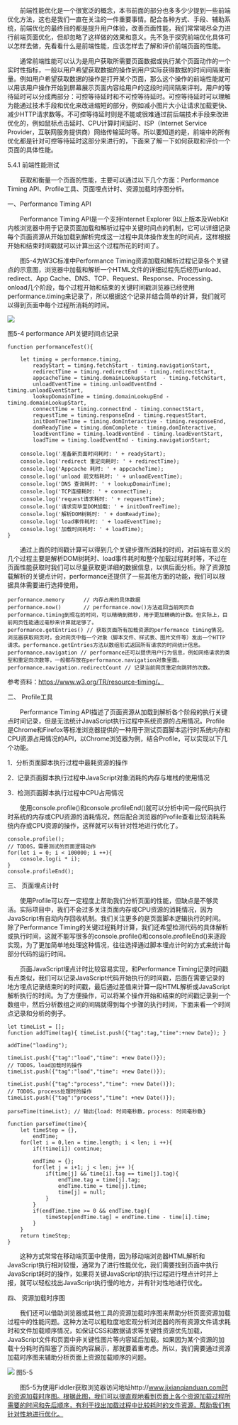 &emsp;&emsp;前端性能优化是一个很宽泛的概念，本书前面的部分也多多少少提到一些前端优化方法，这也是我们一直在关注的一件重要事情。配合各种方式、手段、辅助系统，前端优化的最终目的都是提升用户体验，改善页面性能，我们常常竭尽全力进行前端页面优化，但却忽略了这样做的效果和意义。先不急于探究前端优化具体可以怎样去做，先看看什么是前端性能，应该怎样去了解和评价前端页面的性能。

&emsp;&emsp;通常前端性能可以认为是用户获取所需要页面数据或执行某个页面动作的一个实时性指标，一般以用户希望获取数据的操作到用户实际获得数据的时间间隔来衡量。例如用户希望获取数据的操作是打开某个页面，那么这个操作的前端性能就可以用该用户操作开始到屏幕展示页面内容给用户的这段时间间隔来评判。用户的等待延时可以分成两部分：可控等待延时和不可控等待延时。可控等待延时可以理解为能通过技术手段和优化来改进缩短的部分，例如减小图片大小让请求加载更快、减少HTTP请求数等。不可控等待延时则是不能或很难通过前后端技术手段来改进优化的，例如鼠标点击延时、CPU计算时间延时、ISP（Internet Service Provider，互联网服务提供商）网络传输延时等。所以要知道的是，前端中的所有优化都是针对可控等待延时这部分来进行的，下面来了解一下如何获取和评价一个页面的具体性能。

5.4.1  前端性能测试

&emsp;&emsp;获取和衡量一个页面的性能，主要可以通过以下几个方面：Performance Timing API、Profile工具、页面埋点计时、资源加载时序图分析。

一、Performance Timing API

&emsp;&emsp;Performance Timing API是一个支持Internet Explorer 9以上版本及WebKit内核浏览器中用于记录页面加载和解析过程中关键时间点的机制，它可以详细记录每个页面资源从开始加载到解析完成这一过程中具体操作发生的时间点，这样根据开始和结束时间戳就可以计算出这个过程所花的时间了。

&emsp;&emsp;图5-4为W3C标准中Performance Timing资源加载和解析过程记录各个关键点的示意图，浏览器中加载和解析一个HTML文件的详细过程先后经历unload、redirect、App Cache、DNS、TCP、Request、Response、Processing、onload几个阶段，每个过程开始和结束的关键时间戳浏览器已经使用performance.timing来记录了，所以根据这个记录并结合简单的计算，我们就可以得到页面中每个过程所消耗的时间。


![](http://7tszky.com1.z0.glb.clouddn.com/FvhDUAqsalBW_npmruPnJCvjqKZk)

图5-4  performance API关键时间点记录

```
function performanceTest(){

    let timing = performance.timing,
        readyStart = timing.fetchStart - timing.navigationStart,
        redirectTime = timing.redirectEnd  - timing.redirectStart,
        appcacheTime = timing.domainLookupStart  - timing.fetchStart,
        unloadEventTime = timing.unloadEventEnd - timing.unloadEventStart,
        lookupDomainTime = timing.domainLookupEnd - timing.domainLookupStart,
        connectTime = timing.connectEnd - timing.connectStart,
        requestTime = timing.responseEnd - timing.requestStart,
        initDomTreeTime = timing.domInteractive - timing.responseEnd,
        domReadyTime = timing.domComplete - timing.domInteractive,
        loadEventTime = timing.loadEventEnd - timing.loadEventStart,
        loadTime = timing.loadEventEnd - timing.navigationStart;

    console.log('准备新页面时间耗时: ' + readyStart);
    console.log('redirect 重定向耗时: ' + redirectTime);
    console.log('Appcache 耗时: ' + appcacheTime);
    console.log('unload 前文档耗时: ' + unloadEventTime);
    console.log('DNS 查询耗时: ' + lookupDomainTime);
    console.log('TCP连接耗时: ' + connectTime);
    console.log('request请求耗时: ' + requestTime);
    console.log('请求完毕至DOM加载: ' + initDomTreeTime);
    console.log('解析DOM树耗时: ' + domReadyTime);
    console.log('load事件耗时: ' + loadEventTime);
    console.log('加载时间耗时: ' + loadTime);
}
```

&emsp;&emsp;通过上面的时间戳计算可以得到几个关键步骤所消耗的时间，对前端有意义的几个过程主要是解析DOM树耗时、load事件耗时和整个加载过程耗时等，不过在页面性能获取时我们可以尽量获取更详细的数据信息，以供后面分析。除了资源加载解析的关键点计时，performance还提供了一些其他方面的功能，我们可以根据具体需要进行选择使用。

```
performance.memory      // 内存占用的具体数据
performance.now()       // performance.now()方法返回当前网页自performance.timing到现在的时间，可以精确到微秒，用于更加精确的计数。但实际上，目前网页性能通过毫秒来计算就足够了。
performance.getEntries() // 获取页面所有加载资源的performance timing情况。浏览器获取网页时，会对网页中每一个对象（脚本文件、样式表、图片文件等）发出一个HTTP请求。performance.getEntries方法以数组形式返回所有请求的时间统计信息。
performance.navigation // performance还可以提供用户行为信息，例如网络请求的类型和重定向次数等，一般都存放在performance.navigation对象里面。
performance.navigation.redirectCount // 记录当前网页重定向跳转的次数。
```

参考资料：https://www.w3.org/TR/resource-timing/。

二、 Profile工具

&emsp;&emsp;Performance Timing API描述了页面资源从加载到解析各个阶段的执行关键点时间记录，但是无法统计JavaScript执行过程中系统资源的占用情况。Profile是Chrome和Firefox等标准浏览器提供的一种用于测试页面脚本运行时系统内存和CPU资源占用情况的API，以Chrome浏览器为例，结合Profile，可以实现以下几个功能。

1．分析页面脚本执行过程中最耗资源的操作

2．记录页面脚本执行过程中JavaScript对象消耗的内存与堆栈的使用情况

3．检测页面脚本执行过程中CPU占用情况

&emsp;&emsp;使用console.profile()和console.profileEnd()就可以分析中间一段代码执行时系统的内存或CPU资源的消耗情况，然后配合浏览器的Profile查看比较消耗系统内存或CPU资源的操作，这样就可以有针对性地进行优化了。

```
console.profile();
// TODOS，需要测试的页面逻辑动作
for(let i = 0; i < 100000; i ++){
    console.log(i * i);
}
console.profileEnd();
```

三、  页面埋点计时

&emsp;&emsp;使用Profile可以在一定程度上帮助我们分析页面的性能，但缺点是不够灵活。实际项目中，我们不会过多关注页面内存或CPU资源的消耗情况，因为JavaScript有自动内存回收机制。我们关注更多的是页面脚本逻辑执行的时间。除了Performance Timing的关键过程耗时计算，我们还希望检测代码的具体解析或执行时间，这就不能写很多的console.profile()和console.profileEnd()来逐段实现，为了更加简单地处理这种情况，往往选择通过脚本埋点计时的方式来统计每部分代码的运行时间。

&emsp;&emsp;页面JavaScript埋点计时比较容易实现，和Performance Timing记录时间戳有点类似，我们可以记录JavaScript代码开始执行的时间戳，后面在需要记录的地方埋点记录结束时的时间戳，最后通过差值来计算一段HTML解析或JavaScript解析执行的时间。为了方便操作，可以将某个操作开始和结束的时间戳记录到一个数组中，然后分析数组之间的间隔就得到每个步骤的执行时间，下面来看一个时间点记录和分析的例子。

```
let timeList = []; 
function addTime(tag){ timeList.push({"tag":tag,"time":+new Date}); }

addTime("loading");

timeList.push({"tag":"load","time": +new Date()});
// TODOS，load加载时的操作
timeList.push({"tag":"load","time": +new Date()});

timeList.push({"tag":"process","time": +new Date()});
// TODOS，process处理时的操作
timeList.push({"tag":"process","time": +new Date()});

parseTime(timeList); // 输出{load: 时间毫秒数，process: 时间毫秒数}

function parseTime(time){
    let timeStep = {},
        endTime;
    for(let i = 0,len = time.length; i < len; i ++){
        if(!time[i]) continue;

        endTime = {};
        for(let j = i+1; j < len; j++ ){
            if(time[j] && time[i].tag == time[j].tag){
                endTime.tag = time[j].tag;
                endTime.time = time[j].time;
                time[j] = null;
            }
        }
        if(endTime.time >= 0 && endTime.tag){
            timeStep[endTime.tag] = endTime.time - time[i].time;
        }
    }
    return timeStep;
}
```

&emsp;&emsp;这种方式常常在移动端页面中使用，因为移动端浏览器HTML解析和JavaScript执行相对较慢，通常为了进行性能优化，我们需要找到页面中执行JavaScript耗时的操作，如果将关键JavaScript的执行过程进行埋点计时并上报，就可以轻松找出JavaScript执行慢的地方，并有针对性地进行优化。

四、  资源加载时序图

&emsp;&emsp;我们还可以借助浏览器或其他工具的资源加载时序图来帮助分析页面资源加载过程中的性能问题。这种方法可以粗粒度地宏观分析浏览器的所有资源文件请求耗时和文件加载顺序情况，如保证CSS和数据请求等关键性资源优先加载，JavaScript文件和页面中非关键性图片等内容延后加载。如果因为某个资源的加载十分耗时而阻塞了页面的内容展示，那就要着重考虑。所以，我们需要通过资源加载时序图来辅助分析页面上资源加载顺序的问题。


![](http://7tszky.com1.z0.glb.clouddn.com/FqMw_GZ75Bqs_gGGDrrKKzAkGHmf)
图5-5

&emsp;&emsp;图5-5为使用Fiddler获取浏览器访问地址http://www.jixianqianduan.com时的资源加载时序图。根据此图，我们可以很直观地看到页面上各个资源加载过程所需要的时间和先后顺序，有利于找出加载过程中比较耗时的文件资源，帮助我们有针对性地进行优化。